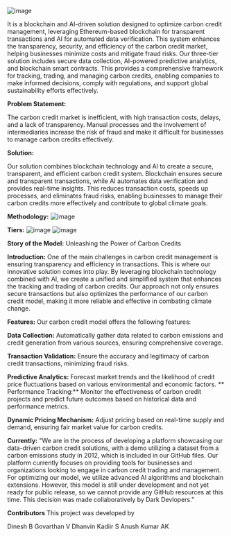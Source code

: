 ![image](https://github.com/user-attachments/assets/00097904-4ef3-4811-8253-6fcf16be3c03)

It is a blockchain and AI-driven solution designed to optimize carbon credit management, leveraging Ethereum-based blockchain for transparent transactions and AI for automated data verification. This system enhances the transparency, security, and efficiency of the carbon credit market, helping businesses minimize costs and mitigate fraud risks.
Our three-tier solution includes secure data collection, AI-powered predictive analytics, and blockchain smart contracts. This provides a comprehensive framework for tracking, trading, and managing carbon credits, enabling companies to make informed decisions, comply with regulations, and support global sustainability efforts effectively.

**Problem Statement:**

The carbon credit market is inefficient, with high transaction costs, delays, and a lack of transparency. Manual processes and the involvement of intermediaries increase the risk of fraud and make it difficult for businesses to manage carbon credits effectively.

**Solution:**

Our solution combines blockchain technology and AI to create a secure, transparent, and efficient carbon credit system. Blockchain ensures secure and transparent transactions, while AI automates data verification and provides real-time insights. This reduces transaction costs, speeds up processes, and eliminates fraud risks, enabling businesses to manage their carbon credits more effectively and contribute to global climate goals.

**Methodology:**
![image](https://github.com/user-attachments/assets/3065fddb-a12e-4e94-9dc1-244c4589a15f)

**Tiers:**
![image](https://github.com/user-attachments/assets/a8a64d38-ce49-4251-a400-9ac978b96971)
![image](https://github.com/user-attachments/assets/3c73aa1e-88af-4e82-8f73-e6bde20295f9)

**Story of the Model:**
Unleashing the Power of Carbon Credits

**Introduction:**
One of the main challenges in carbon credit management is ensuring transparency and efficiency in transactions. This is where our innovative solution comes into play. By leveraging blockchain technology combined with AI, we create a unified and simplified system that enhances the tracking and trading of carbon credits. Our approach not only ensures secure transactions but also optimizes the performance of our carbon credit model, making it more reliable and effective in combating climate change.

**Features:**
Our carbon credit model offers the following features:

**Data Collection:** 
Automatically gather data related to carbon emissions and credit generation from various sources, ensuring comprehensive coverage.

**Transaction Validation:** 
Ensure the accuracy and legitimacy of carbon credit transactions, minimizing fraud risks.

**Predictive Analytics:** 
Forecast market trends and the likelihood of credit price fluctuations based on various environmental and economic factors.
**
Performance Tracking:**
Monitor the effectiveness of carbon credit projects and predict future outcomes based on historical data and performance metrics.

**Dynamic Pricing Mechanism:** 
Adjust pricing based on real-time supply and demand, ensuring fair market value for carbon credits.


**Currently:**
"We are in the process of developing a platform showcasing our data-driven carbon credit solutions, with a demo utilizing a dataset from a carbon emissions study in 2012, which is included in our GitHub files. Our platform currently focuses on providing tools for businesses and organizations looking to engage in carbon credit trading and management. For optimizing our model, we utilize advanced AI algorithms and blockchain extensions. However, this model is still under development and not yet ready for public release, so we cannot provide any GitHub resources at this time. This decision was made collaboratively by Dark Devlopers."

**Contributors**
This project was developed by

Dinesh B
Govarthan V
Dhanvin Kadiir S
Anush Kumar AK





